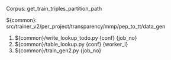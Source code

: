 


Corpus: get_train_triples_partition_path

${common}: src/trainer_v2/per_project/transparency/mmp/pep_to_tt/data_gen

1. ${common}/write_lookup_todo.py {conf} {job_no}
2. ${common}/table_lookup.py {conf} {worker_i}
3. ${common}/train_gen2.py {job_no}


